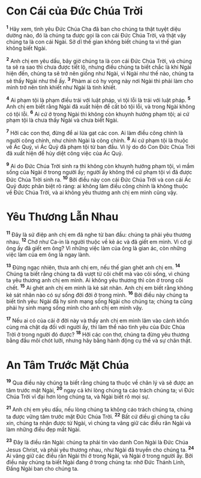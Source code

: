 # Con Cái của Đức Chúa Trời

<sup><b>1</b></sup> Hãy xem, tình yêu Đức Chúa Cha đã ban cho chúng ta thật tuyệt diệu dường nào, đó là chúng ta được gọi là con cái Đức Chúa Trời, và thật vậy chúng ta là con cái Ngài. Sở dĩ thế gian không biết chúng ta vì thế gian không biết Ngài.

<sup><b>2</b></sup> Anh chị em yêu dấu, bây giờ chúng ta là con cái Đức Chúa Trời, và chúng ta sẽ ra sao thì chưa được tiết lộ, nhưng điều chúng ta biết chắc là khi Ngài hiện đến, chúng ta sẽ trở nên giống như Ngài, vì Ngài như thế nào, chúng ta sẽ thấy Ngài như thể ấy. <sup><b>3</b></sup> Phàm ai có hy vọng này nơi Ngài thì phải làm cho mình trở nên tinh khiết như Ngài là tinh khiết.

<sup><b>4</b></sup> Ai phạm tội là phạm điều trái với luật pháp, vì tội lỗi là trái với luật pháp. <sup><b>5</b></sup> Anh chị em biết rằng Ngài đã xuất hiện để cất bỏ tội lỗi, và trong Ngài không có tội lỗi. <sup><b>6</b></sup> Ai cứ ở trong Ngài thì không còn khuynh hướng phạm tội; ai cứ phạm tội là chưa thấy Ngài và chưa biết Ngài.

<sup><b>7</b></sup> Hỡi các con thơ, đừng để ai lừa gạt các con. Ai làm điều công chính là người công chính, như chính Ngài là công chính. <sup><b>8</b></sup> Ai cứ phạm tội là thuộc về Ác Quỷ, vì Ác Quỷ đã phạm tội từ ban đầu. Vì lý do đó Con Đức Chúa Trời đã xuất hiện để hủy diệt công việc của Ác Quỷ.

<sup><b>9</b></sup> Ai do Đức Chúa Trời sinh ra thì không còn khuynh hướng phạm tội, vì mầm sống của Ngài ở trong người ấy; người ấy không thể cứ phạm tội vì đã được Đức Chúa Trời sinh ra. <sup><b>10</b></sup> Bởi điều này con cái Đức Chúa Trời và con cái Ác Quỷ được phân biệt rõ ràng: ai không làm điều công chính là không thuộc về Đức Chúa Trời, và ai không yêu thương anh chị em mình cũng vậy.

# Yêu Thương Lẫn Nhau

<sup><b>11</b></sup> Đây là sứ điệp anh chị em đã nghe từ ban đầu: chúng ta phải yêu thương nhau. <sup><b>12</b></sup> Chớ như Ca-in là người thuộc về kẻ ác và đã giết em mình. Vì cớ gì ông ấy đã giết em ông? Vì những việc làm của ông là gian ác, còn những việc làm của em ông là ngay lành.

<sup><b>13</b></sup> Đừng ngạc nhiên, thưa anh chị em, nếu thế gian ghét anh chị em. <sup><b>14</b></sup> Chúng ta biết rằng chúng ta đã vượt từ cõi chết mà vào cõi sống, vì chúng ta yêu thương anh chị em mình. Ai không yêu thương thì còn ở trong cõi chết. <sup><b>15</b></sup> Ai ghét anh chị em mình là kẻ sát nhân. Anh chị em biết rằng không kẻ sát nhân nào có sự sống đời đời ở trong mình. <sup><b>16</b></sup> Bởi điều này chúng ta biết tình yêu: Ngài đã hy sinh mạng sống Ngài cho chúng ta; chúng ta cũng phải hy sinh mạng sống mình cho anh chị em mình vậy.

<sup><b>17</b></sup> Nếu ai có của cải ở đời này và thấy anh chị em mình lâm vào cảnh khốn cùng mà chặt dạ đối với người ấy, thì làm thể nào tình yêu của Đức Chúa Trời ở trong người đó được? <sup><b>18</b></sup> Hỡi các con thơ, chúng ta đừng yêu thương bằng đầu môi chót lưỡi, nhưng hãy bằng hành động cụ thể và sự chân thật.

# An Tâm Trước Mặt Chúa

<sup><b>19</b></sup> Qua điều này chúng ta biết rằng chúng ta thuộc về chân lý và sẽ được an tâm trước mặt Ngài, <sup><b>20</b></sup> ngay cả khi lòng chúng ta cáo trách chúng ta; vì Đức Chúa Trời vĩ đại hơn lòng chúng ta, và Ngài biết rõ mọi sự.

<sup><b>21</b></sup> Anh chị em yêu dấu, nếu lòng chúng ta không cáo trách chúng ta, chúng ta được vững tâm trước mặt Đức Chúa Trời. <sup><b>22</b></sup> Bất cứ điều gì chúng ta cầu xin, chúng ta nhận được từ Ngài, vì chúng ta vâng giữ các điều răn Ngài và làm những điều đẹp mắt Ngài.

<sup><b>23</b></sup> Đây là điều răn Ngài: chúng ta phải tin vào danh Con Ngài là Đức Chúa Jesus Christ, và phải yêu thương nhau, như Ngài đã truyền cho chúng ta. <sup><b>24</b></sup> Ai vâng giữ các điều răn Ngài thì ở trong Ngài, và Ngài ở trong người ấy. Bởi điều này chúng ta biết Ngài đang ở trong chúng ta: nhờ Đức Thánh Linh, Đấng Ngài ban cho chúng ta.
